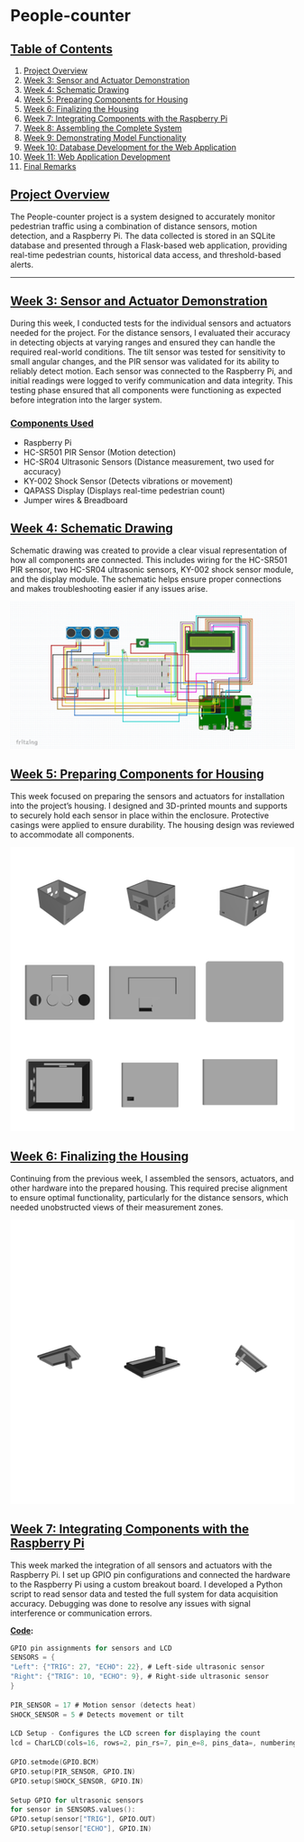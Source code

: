 # People-counter

## [Table of Contents](pplx://action/followup)
1. [Project Overview](#project-overview)
2. [Week 3: Sensor and Actuator Demonstration](#week-3-sensor-and-actuator-demonstration)
3. [Week 4: Schematic Drawing](#week-4-schematic-drawing)
4. [Week 5: Preparing Components for Housing](#week-5-preparing-components-for-housing)
5. [Week 6: Finalizing the Housing](#week-6-finalizing-the-housing)
6. [Week 7: Integrating Components with the Raspberry Pi](#week-7-integrating-components-with-the-raspberry-pi)
7. [Week 8: Assembling the Complete System](#week-8-assembling-the-complete-system)
8. [Week 9: Demonstrating Model Functionality](#week-9-demonstrating-model-functionality)
9. [Week 10: Database Development for the Web Application](#week-10-database-development-for-the-web-application)
10. [Week 11: Web Application Development](#week-11-web-application-development)
11. [Final Remarks](#final-remarks)

## [Project Overview](pplx://action/followup)
The People-counter project is a system designed to accurately monitor pedestrian traffic using a combination of distance sensors, motion detection, and a Raspberry Pi. The data collected is stored in an SQLite database and presented through a Flask-based web application, providing real-time pedestrian counts, historical data access, and threshold-based alerts.

---

## [Week 3: Sensor and Actuator Demonstration](pplx://action/followup)
During this week, I conducted tests for the individual sensors and actuators needed for the project. For the distance sensors, I evaluated their accuracy in detecting objects at varying ranges and ensured they can handle the required real-world conditions. The tilt sensor was tested for sensitivity to small angular changes, and the PIR sensor was validated for its ability to reliably detect motion. Each sensor was connected to the Raspberry Pi, and initial readings were logged to verify communication and data integrity. This testing phase ensured that all components were functioning as expected before integration into the larger system.

### [Components Used](pplx://action/followup)
- Raspberry Pi
- HC-SR501 PIR Sensor (Motion detection)
- HC-SR04 Ultrasonic Sensors (Distance measurement, two used for accuracy)
- KY-002 Shock Sensor (Detects vibrations or movement)
- QAPASS Display (Displays real-time pedestrian count)
- Jumper wires & Breadboard

## [Week 4: Schematic Drawing](pplx://action/followup)
Schematic drawing was created to provide a clear visual representation of how all components are connected. This includes wiring for the HC-SR501 PIR sensor, two HC-SR04 ultrasonic sensors, KY-002 shock sensor module, and the display module. The schematic helps ensure proper connections and makes troubleshooting easier if any issues arise.

![Schematic](Software/Frizting/shemaPC.png)

## [Week 5: Preparing Components for Housing](pplx://action/followup)
This week focused on preparing the sensors and actuators for installation into the project’s housing. I designed and 3D-printed mounts and supports to securely hold each sensor in place within the enclosure. Protective casings were applied to ensure durability. The housing design was reviewed to accommodate all components.

![Case](Hardware/3D-design/Images/Case-collage.png)

## [Week 6: Finalizing the Housing](pplx://action/followup)
Continuing from the previous week, I assembled the sensors, actuators, and other hardware into the prepared housing. This required precise alignment to ensure optimal functionality, particularly for the distance sensors, which needed unobstructed views of their measurement zones.

![Case](Hardware/3D-design/Images/Case-lid-collage.png)

## [Week 7: Integrating Components with the Raspberry Pi](pplx://action/followup)
This week marked the integration of all sensors and actuators with the Raspberry Pi. I set up GPIO pin configurations and connected the hardware to the Raspberry Pi using a custom breakout board. I developed a Python script to read sensor data and tested the full system for data acquisition accuracy. Debugging was done to resolve any issues with signal interference or communication errors.

**[Code](pplx://action/followup):**
```c
GPIO pin assignments for sensors and LCD
SENSORS = {
"Left": {"TRIG": 27, "ECHO": 22}, # Left-side ultrasonic sensor
"Right": {"TRIG": 10, "ECHO": 9}, # Right-side ultrasonic sensor
}

PIR_SENSOR = 17 # Motion sensor (detects heat)
SHOCK_SENSOR = 5 # Detects movement or tilt

LCD Setup - Configures the LCD screen for displaying the count
lcd = CharLCD(cols=16, rows=2, pin_rs=7, pin_e=8, pins_data=, numbering_mode=GPIO.BCM)

GPIO.setmode(GPIO.BCM)
GPIO.setup(PIR_SENSOR, GPIO.IN)
GPIO.setup(SHOCK_SENSOR, GPIO.IN)

Setup GPIO for ultrasonic sensors
for sensor in SENSORS.values():
GPIO.setup(sensor["TRIG"], GPIO.OUT)
GPIO.setup(sensor["ECHO"], GPIO.IN)
```
